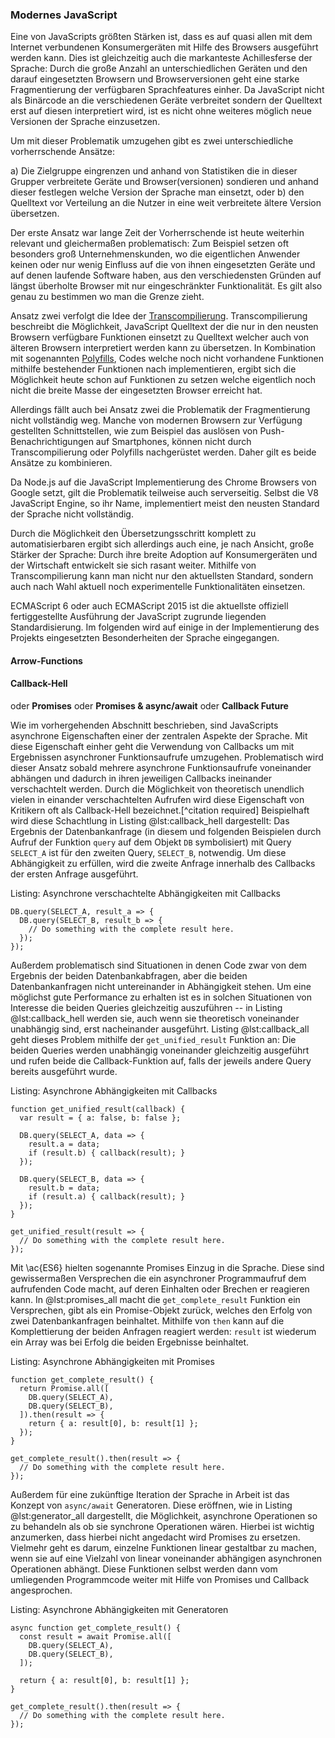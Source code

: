 ### Modernes JavaScript
Eine von JavaScripts größten Stärken ist, dass es auf quasi allen mit dem Internet verbundenen Konsumergeräten mit Hilfe des Browsers ausgeführt werden kann. Dies ist gleichzeitig auch die markanteste Achillesferse der Sprache: Durch die große Anzahl an unterschiedlichen Geräten und den darauf eingesetzten Browsern und Browserversionen geht eine starke Fragmentierung der verfügbaren Sprachfeatures einher. Da JavaScript nicht als Binärcode an die verschiedenen Geräte verbreitet sondern der Quelltext erst auf diesen interpretiert wird, ist es nicht ohne weiteres möglich neue Versionen der Sprache einzusetzen.

Um mit dieser Problematik umzugehen gibt es zwei unterschiedliche vorherrschende Ansätze:

  a) Die Zielgruppe eingrenzen und anhand von Statistiken die in dieser Grupper verbreitete Geräte und Browser(versionen) sondieren und anhand dieser festlegen welche Version der Sprache man einsetzt, oder
  b) den Quelltext vor Verteilung an die Nutzer in eine weit verbreitete ältere Version übersetzen.

Der erste Ansatz war lange Zeit der Vorherrschende ist heute weiterhin relevant und gleichermaßen problematisch: Zum Beispiel setzen oft besonders groß Unternehmenskunden, wo die eigentlichen Anwender keinen oder nur wenig Einfluss auf die von ihnen eingesetzten Geräte und auf denen laufende Software haben, aus den verschiedensten Gründen auf längst überholte Browser mit nur eingeschränkter Funktionalität. Es gilt also genau zu bestimmen wo man die Grenze zieht.

Ansatz zwei verfolgt die Idee der [Transcompilierung](#glossar). Transcompilierung beschreibt die Möglichkeit, JavaScript Quelltext der die nur in den neusten Browsern verfügbare Funktionen einsetzt zu Quelltext welcher auch von älteren Browsern interpretiert werden kann zu übersetzen. In Kombination mit sogenannten [Polyfills](#glossar), Codes welche noch nicht vorhandene Funktionen mithilfe bestehender Funktionen nach implementieren, ergibt sich die Möglichkeit heute schon auf Funktionen zu setzen welche eigentlich noch nicht die breite Masse der eingesetzten Browser erreicht hat.

Allerdings fällt auch bei Ansatz zwei die Problematik der Fragmentierung nicht vollständig weg. Manche von modernen Browsern zur Verfügung gestellten Schnittstellen, wie zum Beispiel das auslösen von Push-Benachrichtigungen auf Smartphones, können nicht durch Transcompilierung oder Polyfills nachgerüstet werden. Daher gilt es beide Ansätze zu kombinieren.

Da Node.js auf die JavaScript Implementierung des Chrome Browsers von Google setzt, gilt die Problematik teilweise auch serverseitig. Selbst die V8 JavaScript Engine, so ihr Name, implementiert meist den neusten Standard der Sprache nicht vollständig.

Durch die Möglichkeit den Übersetzungsschritt komplett zu automatisierbaren ergibt sich allerdings auch eine, je nach Ansicht, große Stärker der Sprache: Durch ihre breite Adoption auf Konsumergeräten und der Wirtschaft entwickelt sie sich rasant weiter. Mithilfe von Transcompilierung kann man nicht nur den aktuellsten Standard, sondern auch nach Wahl aktuell noch experimentelle Funktionalitäten einsetzen.

ECMAScript 6 oder auch ECMAScript 2015 ist die aktuellste offiziell fertiggestellte Ausführung der JavaScript zugrunde liegenden Standardisierung. Im folgenden wird auf einige in der Implementierung des Projekts eingesetzten Besonderheiten der Sprache eingegangen.

#### Arrow-Functions




#### Callback-Hell
oder **Promises** oder **Promises & async/await** oder **Callback Future**

Wie im vorhergehenden Abschnitt beschrieben, sind JavaScripts asynchrone Eigenschaften einer der zentralen Aspekte der Sprache. Mit diese Eigenschaft einher geht die Verwendung von Callbacks um mit Ergebnissen asynchroner Funktionsaufrufe umzugehen. Problematisch wird dieser Ansatz sobald mehrere asynchrone Funktionsaufrufe voneinander abhängen und dadurch in ihren jeweiligen Callbacks ineinander verschachtelt werden. Durch die Möglichkeit von theoretisch unendlich vielen in einander verschachtelten Aufrufen wird diese Eigenschaft von Kritikern oft als Callback-Hell bezeichnet.[^citation required] Beispielhaft wird diese Schachtlung in Listing @lst:callback_hell dargestellt: Das Ergebnis der Datenbankanfrage (in diesem und folgenden Beispielen durch Aufruf der Funktion `query` auf dem Objekt `DB` symbolisiert) mit Query `SELECT_A` ist für den zweiten Query, `SELECT_B`, notwendig. Um diese Abhängigkeit zu erfüllen, wird die zweite Anfrage innerhalb des Callbacks der ersten Anfrage ausgeführt.

Listing: Asynchrone verschachtelte Abhängigkeiten mit Callbacks

~~~{.javascript #lst:callback_hell}
DB.query(SELECT_A, result_a => {
  DB.query(SELECT_B, result_b => {
    // Do something with the complete result here.
  });
});
~~~

Außerdem problematisch sind Situationen in denen Code zwar von dem Ergebnis der beiden Datenbankabfragen, aber die beiden Datenbankanfragen nicht untereinander in Abhängigkeit stehen. Um eine möglichst gute Performance zu erhalten ist es in solchen Situationen von Interesse die beiden Queries gleichzeitig auszuführen -- in Listing @lst:callback_hell werden sie, auch wenn sie theoretisch voneinander unabhängig sind, erst nacheinander ausgeführt. Listing @lst:callback_all geht dieses Problem mithilfe der `get_unified_result` Funktion an: Die beiden Queries werden unabhängig voneinander gleichzeitig ausgeführt und rufen beide die Callback-Funktion auf, falls der jeweils andere Query bereits ausgeführt wurde.

Listing: Asynchrone Abhängigkeiten mit Callbacks

~~~{.javascript #lst:callback_all}
function get_unified_result(callback) {
  var result = { a: false, b: false };

  DB.query(SELECT_A, data => { 
    result.a = data; 
    if (result.b) { callback(result); }
  });

  DB.query(SELECT_B, data => { 
    result.b = data; 
    if (result.a) { callback(result); }
  });
}

get_unified_result(result => {
  // Do something with the complete result here.
});
~~~

Mit \ac{ES6} hielten sogenannte Promises Einzug in die Sprache. Diese sind gewissermaßen Versprechen die ein asynchroner Programmaufruf dem aufrufenden Code macht, auf deren Einhalten oder Brechen er reagieren kann. In @lst:promises_all macht die `get_complete_result` Funktion ein Versprechen, gibt als ein Promise-Objekt zurück, welches den Erfolg von zwei Datenbankanfragen beinhaltet. Mithilfe von `then` kann auf die Komplettierung der beiden Anfragen reagiert werden: `result` ist wiederum ein Array was bei Erfolg die beiden Ergebnisse beinhaltet.

Listing: Asynchrone Abhängigkeiten mit Promises

~~~{.javascript #lst:promises_all}
function get_complete_result() {
  return Promise.all([
    DB.query(SELECT_A),
    DB.query(SELECT_B),
  ]).then(result => {
    return { a: result[0], b: result[1] };
  });
}

get_complete_result().then(result => {
  // Do something with the complete result here.
});
~~~

Außerdem für eine zukünftige Iteration der Sprache in Arbeit ist das Konzept von `async/await` Generatoren. Diese eröffnen, wie in Listing @lst:generator_all dargestellt, die Möglichkeit, asynchrone Operationen so zu behandeln als ob sie synchrone Operationen wären. Hierbei ist wichtig anzumerken, dass hierbei nicht angedacht wird Promises zu ersetzen. Vielmehr geht es darum, einzelne Funktionen linear gestaltbar zu machen, wenn sie auf eine Vielzahl von linear voneinander abhängigen asynchronen Operationen abhängt. Diese Funktionen selbst werden dann vom umliegenden Programmcode weiter mit Hilfe von Promises und Callback angesprochen.

Listing: Asynchrone Abhängigkeiten mit Generatoren

~~~{.javascript #lst:generator_all}
async function get_complete_result() {
  const result = await Promise.all([
    DB.query(SELECT_A),
    DB.query(SELECT_B),
  ]);

  return { a: result[0], b: result[1] };
}

get_complete_result().then(result => {
  // Do something with the complete result here.
});
~~~

